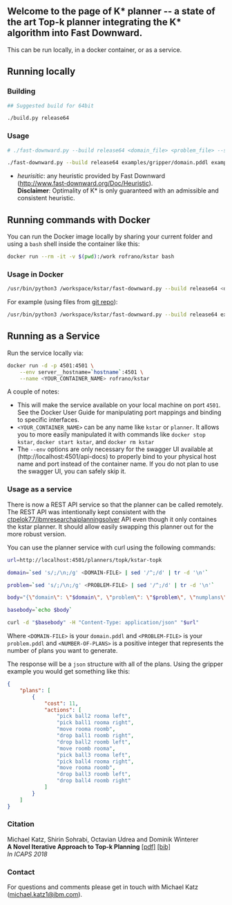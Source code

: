 ## Welcome to the page of K\* planner -- a state of the art Top-k planner integrating the K\* algorithm into Fast Downward.

This can be run locally, in a docker container, or as a service.

## Running locally

### Building ###

```sh
## Suggested build for 64bit

./build.py release64
```

### Usage ###

```sh
# ./fast-downward.py --build release64 <domain_file> <problem_file> --search "kstar(heuristic,k=<number-of-plans>)"

./fast-downward.py --build release64 examples/gripper/domain.pddl examples/gripper/prob01.pddl --search "kstar(blind(),k=100)"

```
* _heurisitic_:  any heuristic provided by Fast Downward  
(http://www.fast-downward.org/Doc/Heuristic).   
**Disclaimer**: Optimality of K\* is only guaranteed with an admissible and consistent heuristic.  

## Running commands with Docker

You can run the Docker image locally by sharing your current folder and using a `bash` shell inside the container like this:

```sh
docker run --rm -it -v $(pwd):/work rofrano/kstar bash
```

### Usage in Docker

```sh
/usr/bin/python3 /workspace/kstar/fast-downward.py --build release64 <domain_file> <problem_file> --search "kstar(heuristic,k=<number-of-plans>)"
```

For example (using files from [git repo](https://github.com/rofrano/kstar)):
```sh
/usr/bin/python3 /workspace/kstar/fast-downward.py --build release64 examples/gripper/domain.pddl examples/gripper/prob01.pddl --search "kstar(blind(),k=100)"
```

## Running as a Service

Run the service locally via:
```sh
docker run -d -p 4501:4501 \
    --env server__hostname=`hostname`:4501 \
    --name <YOUR_CONTAINER_NAME> rofrano/kstar
```

A couple of notes:

- This will make the service available on your local machine on port `4501`. See the Docker User Guide for manipulating port mappings and binding to specific interfaces.
- `<YOUR_CONTAINER_NAME>` can be any name like `kstar` or `planner`. It allows you to more easily manipulated it with commands like `docker stop kstar`, `docker start kstar`, and `docker rm kstar`
- The `--env` options are only necessary for the swagger UI available at (http://localhost:4501/api-docs) to properly bind to your physical host name and port instead of the container name. If you do not plan to use the swagger UI, you can safely skip it.

### Usage as a service

There is now a REST API service so that the planner can be called remotely. The REST API was intentionally kept consistent with the [ctpelok77/ibmresearchaiplanningsolver](https://hub.docker.com/r/ctpelok77/ibmresearchaiplanningsolver) API even though it only containes the kstar planner. It should allow easily swapping this planner out for the more robust version.

You can use the planner service with curl using the following commands:

```sh
url=http://localhost:4501/planners/topk/kstar-topk

domain=`sed 's/;/\n;/g' <DOMAIN-FILE> | sed '/^;/d' | tr -d '\n'`

problem=`sed 's/;/\n;/g' <PROBLEM-FILE> | sed '/^;/d' | tr -d '\n'`

body="{\"domain\": \"$domain\", \"problem\": \"$problem\", \"numplans\":<NUMBER-OF-PLANS>}"

basebody=`echo $body`

curl -d "$basebody" -H "Content-Type: application/json" "$url"
```

Where `<DOMAIN-FILE>` is your `domain.pddl` and `<PROBLEM-FILE>` is your `problem.pddl` and `<NUMBER-OF-PLANS>` is a positive integer that represents the number of plans you want to generate.

The response will be a `json` structure with all of the plans. Using the gripper example you would get something like this:

```json
{
    "plans": [
        {
            "cost": 11,
            "actions": [
                "pick ball2 rooma left",
                "pick ball1 rooma right",
                "move rooma roomb",
                "drop ball1 roomb right",
                "drop ball2 roomb left",
                "move roomb rooma",
                "pick ball3 rooma left",
                "pick ball4 rooma right",
                "move rooma roomb",
                "drop ball3 roomb left",
                "drop ball4 roomb right"
            ]
        }
    ]
}
``` 

### Citation ###
Michael Katz, Shirin Sohrabi, Octavian Udrea and Dominik Winterer  
**A Novel Iterative Approach to Top-k Planning** [[pdf]](https://www.aaai.org/ocs/index.php/ICAPS/ICAPS18/paper/download/17749/16971) [[bib]](/top_k.bib)  
*In ICAPS 2018*  

### Contact ###
For questions and comments please get in touch with Michael Katz (michael.katz1@ibm.com).
